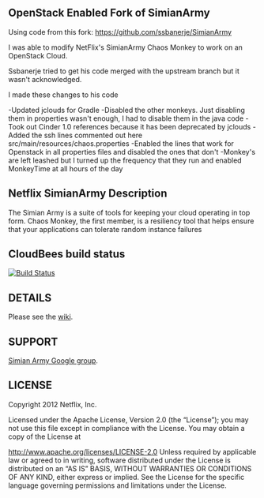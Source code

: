 ## OpenStack Enabled Fork of SimianArmy

Using code from this fork:
https://github.com/ssbanerje/SimianArmy

I was able to modify NetFlix's SimianArmy Chaos Monkey to work on an OpenStack Cloud.

Ssbanerje tried to get his code merged with the upstream branch but it wasn't acknowledged.

I made these changes to his code

-Updated jclouds for Gradle
-Disabled the other monkeys.  Just disabling them in properties wasn't enough, I had to disable them in the java code
-Took out Cinder 1.0 references because it has been deprecated by jclouds
-Added the ssh lines commented out here src/main/resources/chaos.properties
-Enabled the lines that work for Openstack in all properties files and disabled the ones that don't
-Monkey's are left leashed but I turned up the frequency that they run and enabled MonkeyTime at all hours of the day

## Netflix SimianArmy Description

The Simian Army is a suite of tools for keeping your cloud operating in top form.  Chaos Monkey, the first member, is a resiliency tool that
helps ensure that your applications can tolerate random instance failures

## CloudBees build status
[![Build Status](https://netflixoss.ci.cloudbees.com/job/SimianArmy-master/badge/icon)](https://netflixoss.ci.cloudbees.com/job/SimianArmy-master/)

## DETAILS

Please see the [wiki](https://github.com/Netflix/SimianArmy/wiki).

## SUPPORT

[Simian Army Google group](http://groups.google.com/group/simianarmy-users).

## LICENSE

Copyright 2012 Netflix, Inc.

Licensed under the Apache License, Version 2.0 (the “License”); you may not use this file except in
compliance with the License. You may obtain a copy of the License at

http://www.apache.org/licenses/LICENSE-2.0
Unless required by applicable law or agreed to in writing, software distributed under the License is
distributed on an “AS IS” BASIS, WITHOUT WARRANTIES OR CONDITIONS OF ANY KIND, either express or
implied. See the License for the specific language governing permissions and limitations under the
License.
